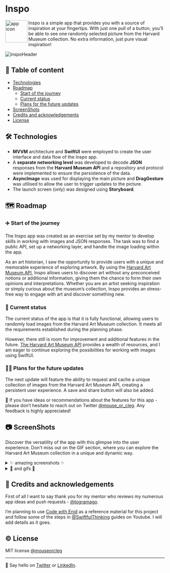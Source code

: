 # Inspo

<img align="left" src="https://user-images.githubusercontent.com/45575272/216647355-1809e752-c46d-44a2-bd2e-ccd757c3d3f8.png" width="70" alt="app icon" > Inspo is a simple app that provides you with a source of inspiration at your fingertips. With just one pull of a button, you’ll be able to see one randomly selected picture from the Harvard Museum collection. No extra information, just pure visual inspiration! 

![inspoHeader](https://user-images.githubusercontent.com/45575272/216647707-5b1b6d39-a449-46a0-b5d9-d02a4f1b6490.png)

## 📑 Table of content
* [Technologies](#-technologies)
* [Roadmap](#-roadmap)
  * [Start of the journey](#%EF%B8%8F-start-of-the-journey)
  * [Current status](#-current-status)
  * [Plans for the future updates](#-plans-for-the-future-updates)
* [ScreenShots](#-screenshots)
* [Credits and acknowledgements](#-credits-and-acknowledgements)
* [License](#%EF%B8%8F-license)

## 🛠 Technologies
* **MVVM** architecture and **SwiftUI** were employed to create the user interface and data flow of the Inspo app. 
* A **separate networking level** was developed to decode **JSON** responses from the **Harvard Museum API** and a repository and protocol were implemented to ensure the persistence of the data. 
* **AsyncImage** was used for displaying the main picture and **DragGesture** was utilised to allow the user to trigger updates to the picture. 
* The launch screen (only) was designed using **Storyboard**.

## 🗺 Roadmap
### ✈️ Start of the journey

The Inspo app was created as an exercise set by my mentor to develop skills in working with images and JSON responses. The task was to find a public API, set up a networking layer, and handle the image loading within the app.

As an art historian, I saw the opportunity to provide users with a unique and memorable experience of exploring artwork. By using the [Harvard Art Museum API](https://harvardartmuseums.org/collections/api), Inspo allows users to discover art without any preconceived notions or additional information, giving them the chance to form their own opinions and interpretations. Whether you are an artist seeking inspiration or simply curious about the museum’s collection, Inspo provides an stress-free way to engage with art and discover something new.

### 📱 Current status

The current status of the app is that it is fully functional, allowing users to randomly load images from the Harvard Art Museum collection. It meets all the requirements established during the planning phase.

However, there still is room for improvement and additional features in the future. [The Harvard Art Museum API](https://github.com/harvardartmuseums/api-docs) provides a wealth of resources, and I am eager to continue exploring the possibilities for working with images using SwiftUI.

### 👩‍💻 Plans for the future updates

The next update will feature the ability to request and cache a unique collection of images from the Harvard Art Museum API, creating a persistent user experience. A save and share button will also be added.

📮 If you have ideas or recommendations about the features for this app - please don’t hesitate to reach out on Twitter [@mouse_or_cleg](https://twitter.com/mouse_or_cleg).
Any feedback is highly appreciated!

## 📷 ScreenShots

Discover the versatility of the app with this glimpse into the user experience. Don't miss out on the GIF section, where you can explore the Harvard Art Museum collection in a unique and dynamic way.

<details>
    <summary>✨ amazing screenshots ✨</summary>
<img height="400" alt="launch screen" src="https://user-images.githubusercontent.com/45575272/216648296-b8f7927e-39c1-43c1-b91f-edecc0aa1507.png"><img height="400" alt="first screen" src="https://user-images.githubusercontent.com/45575272/216649290-192d97ed-b5ba-4917-a68b-eeccef4dff45.png"><img height="400" alt="picture of the flowers inside the app's screen" src="https://user-images.githubusercontent.com/45575272/216648555-3f5cf96e-0dbf-4fc1-a9b4-125eb16a72cf.png"><img height="400" alt="japanese grafic inside the app's screen" src="https://user-images.githubusercontent.com/45575272/216648733-9515d334-4ddf-4b91-ad25-5e65701654df.png">

</details>

<details>
  <summary>👾 and gifs 👾</summary>
 
 ![start](https://user-images.githubusercontent.com/45575272/216650149-edd91c90-5e4a-4155-aef5-90a7191e31fb.gif) ![2 screens + loading screen](https://user-images.githubusercontent.com/45575272/216653112-84583d0b-961f-445f-8655-95dc631d0eca.gif)
 ![2 screens dark mode](https://user-images.githubusercontent.com/45575272/216650205-76977043-2815-4550-8846-1c4e15831dbc.gif)
 ![many screens](https://user-images.githubusercontent.com/45575272/216653123-343f7499-3f2f-4abd-997e-5760d2a5df21.gif)

</details>

## 📝 Credits and acknowledgements
First of all I want to say thank you for my mentor who reviews my numerous app ideas and push requests - [@togramago](https://github.com/togramago).

I’m planning to use [Code with Enid](https://twitter.com/ios_dev_alb) as a reference material for this project and follow some of the steps in [@SwiftfulThinking](https://www.youtube.com/@SwiftfulThinking) guides on Youtube. I will add details as it goes.

## ©️ License
MIT license [@mouseorcleg](https://github.com/mouseorcleg)
- - - -
👋 Say hello on [Twitter](https://twitter.com/mouse_or_cleg) or [LinkedIn](https://www.linkedin.com/in/maria-kharybina-b0993148/).
